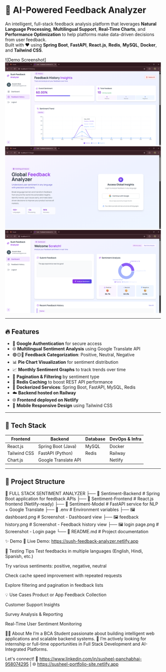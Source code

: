 # 🚀 AI-Powered Feedback Analyzer

An intelligent, full-stack feedback analysis platform that leverages **Natural Language Processing**, **Multilingual Support**, **Real-Time Charts**, and **Performance Optimization** to help platforms make data-driven decisions from user feedback.  
Built with ❤️ using **Spring Boot**, **FastAPI**, **React.js**, **Redis**, **MySQL**, **Docker**, and **Tailwind CSS**.

![Demo Screenshot]
![feedback history image](<feedback history.png>) ![login page image](<login page.png>) ![dashboard page image](dashboard.png)

---

## 🔥 Features

- 🔐 **Google Authentication** for secure access
- 🌐 **Multilingual Sentiment Analysis** using Google Translate API
- 🟢🟡🔴 **Feedback Categorization**: Positive, Neutral, Negative
- 📊 **Pie Chart Visualization** for sentiment distribution
- 📈 **Monthly Sentiment Graphs** to track trends over time
- 🔁 **Pagination & Filtering** by sentiment type
- 🚀 **Redis Caching** to boost REST API performance
- 🐳 **Dockerized Services**: Spring Boot, FastAPI, MySQL, Redis
- ☁️ **Backend hosted on Railway**
- 🌐 **Frontend deployed on Netlify**
- 📱 **Mobile Responsive Design** using Tailwind CSS

---

## 🧰 Tech Stack

| Frontend      | Backend               | Database | DevOps & Infra |
|---------------|------------------------|----------|----------------|
| React.js      | Spring Boot (Java)     | MySQL    | Docker         |
| Tailwind CSS  | FastAPI (Python)       | Redis    | Railway        |
| Chart.js      | Google Translate API   |          | Netlify        |

---

## 📂 Project Structure

📁 FULL STACK SENTIMENT ANALYZER
├── 📁 Sentiment-Backend        # Spring Boot application for feedback APIs
├── 📁 Sentiment-Frontend       # React.js frontend (Netlify-ready)
├── 📁 Sentiment-Model          # FastAPI service for NLP + Google Translate
├── 📄 .env                     # Environment variables
├── 🖼️ dashboard.png             # Screenshot - Dashboard view
├── 🖼️ feedback history.png      # Screenshot - Feedback history view
├── 🖼️ login page.png            # Screenshot - Login page
└── 📄 README.md                # Project documentation



✨ Demo
🔗 Live Demo: https://sush-feedback-analyzer.netlify.app





🧪 Testing Tips
Test feedbacks in multiple languages (English, Hindi, Spanish, etc.)

Try various sentiments: positive, negative, neutral

Check cache speed improvement with repeated requests

Explore filtering and pagination in feedback lists



💡 Use Cases
Product or App Feedback Collection

Customer Support Insights

Survey Analysis & Reporting

Real-Time User Sentiment Monitoring




🙋‍♂️ About Me
I’m a BCA Student passionate about building intelligent web applications and scalable backend systems.
📢 I’m actively looking for internship or full-time opportunities in Full Stack Development and AI-Integrated Platforms.

Let's connect!
🔗 https://www.linkedin.com/in/susheel-panchabhai-958074295 | 🌐 https://susheel-portfolio-site.netlify.app


